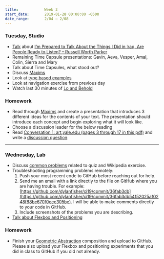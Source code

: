```yaml
---
title:            Week 3
start_date:       2019-01-28 00:00:00 -0500
date_range:       2/04 – 2/08
---
```


### Tuesday, Studio

- [Talk](https://docs.google.com/document/d/1SasK6M2XYBT9EggStuVZi0uh2W7wzJgV55KdRBmlVCo/edit?usp=sharing) about [I’m Prepared to Talk About the Things I Did in Iraq. Are People Ready to Listen? – Russell Worth Parker](https://www.nytimes.com/2019/01/17/magazine/iraq-marine-phraselator.html)
- Remaining Time Capsule presentations: Gavin, Aeva, Vesper, Amal, Colin, Sierra and Mary
- Talk about Time Capsules, what stood out?
- Discuss [Maxims](../projects/maxims)
- Look at [type based examples](https://paper.dropbox.com/doc/Maxims-Intro--AW~BFslrzOPVY04oCWHg~kKaAQ-9cOXvdWgpIaryO6sXXUFm)
- Look at navigation exercise from previous day
- Watch last 30 minutes of [Lo and Behold](https://www.netflix.com/watch/80097363?source=35)

### Homework
- Read through [Maxims](../projects/maxims) and create a presentation that introduces 3 different ideas for the contents of your text. The presentation should introduce each concept and begin exploring what it will look like.
- Choose a discussion leader for the below reading
- Read [Conversation 1: art.yale.edu (pages 3 through 17 in this pdf)](https://www.dropbox.com/s/p1ikztkma7mi0xf/yale-reader.pdf?dl=0) and write a [discussion question](https://docs.google.com/document/d/1EzxwqxXGLd2a0oGzoalJIt3CRRbPxdPdn6J9j_Ph3vc/edit?usp=sharing)

---

### Wednesday, Lab

- Discuss [common problems](https://paper.dropbox.com/doc/Common-Problems-Week-3--AXAHkhzAaFPYOsXlxeDw3GXDAg-w3RAUoli8MTo13ddl10yy) related to quiz and Wikipedia exercise.
- Troubleshooting programming problems remotely:
  1. Push your most recent code to GitHub before reaching out for help.
  1. Send me an email with a link directly to the file on GitHub where you are having trouble. For example: [https://github.com/dylanfisher/ci19/commit/36fab3db](https://github.com/dylanfisher/ci19/commit/36fab3db54f52025af0248f88bc670f0ece305be).
     I will be able to make comments directly to your code in GitHub.
  1. Include screenshots of the problems you are describing.
- [Talk about Flexbox and Positioning](https://paper.dropbox.com/doc/Positioning-and-Flexbox--AXAqDW7h2mpeQG1OiF41cv2tAg-l6eZyQTEEuUEklpPJaD86)

### Homework

- Finish your [Geometric Abstraction](https://paper.dropbox.com/doc/Flexbox-and-Positioning--AXAqDW7h2mpeQG1OiF41cv2tAg-l6eZyQTEEuUEklpPJaD86#:uid=210761527796846709650273&h2=Geometric-Abstraction-Exercise)
  composition and upload to GitHub. Please also upload your Flexbox and positioning experiments that you did in class to GitHub if you did not already.
